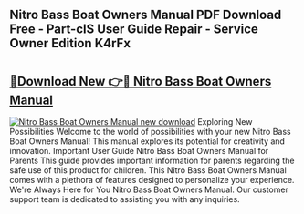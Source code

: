 ## Nitro Bass Boat Owners Manual PDF Download Free - Part-clS User Guide Repair - Service Owner Edition K4rFx

# <h2><a href="http://bc53628.oget.top/?id=Nitro+Bass+Boat+Owners+Manual">🔗Download New 👉🔴 Nitro Bass Boat Owners Manual</a></h2>

[![Nitro Bass Boat Owners Manual new download](https://i.imgur.com/5g1atiW.png)](http://bc53628.oget.top/?id=Nitro+Bass+Boat+Owners+Manual)
Exploring New Possibilities Welcome to the world of possibilities with your new Nitro Bass Boat Owners Manual! This manual explores its potential for creativity and innovation. Important User Guide Nitro Bass Boat Owners Manual for Parents This guide provides important information for parents regarding the safe use of this product for children. This Nitro Bass Boat Owners Manual comes with a plethora of features designed to personalize your experience. We're Always Here for You Nitro Bass Boat Owners Manual. Our customer support team is dedicated to assisting you with any inquiries.
